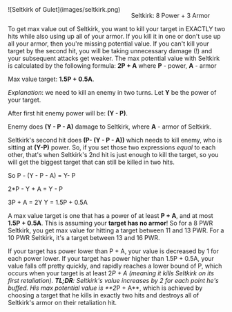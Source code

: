 <div style="float:left; margin-right:25px;"> ![Seltkirk of
Gulet](images/seltkirk.png) </div>  <p>Seltkirk: 8 Power + 3 Armor

To get max
value out of Seltkirk, you want to kill your target in EXACTLY two hits while
also using up all of your armor. If you kill it in one or don't use up all your
armor, then you're missing potential value. If you can't kill your target by the
second hit, you will be taking unnecessary damage (!) and your subsequent
attacks get weaker. The max potential value with Seltkirk is calculated by the
following formula: **2P + A** where **P** - power, **A** - armor

Max value
target: **1.5P + 0.5A**.

*Explanation*: we need to kill an enemy in two turns.
Let **Y** be the power of your target.

After first hit enemy power will be:
**(Y - P)**.

Enemy does **(Y - P - A)** damage to Seltkirk, where **A** - armor
of Seltkirk.

Seltkirk's second hit does **(P- (Y - P - A))** which needs to
kill enemy, who is sitting at **(Y-P)** power. So, if you set those two
expressions *equal* to each other, that's when Seltkirk's 2nd hit is just enough
to kill the target, so you will get the biggest target that can still be killed
in two hits.

So P - (Y - P - A) = Y- P

  2*P - Y + A = Y - P

  3P + A = 2Y
Y = 1.5P + 0.5A
 
A max value target is one that has a power of at least **P +
A**, and at most **1.5P + 0.5A**. This is assuming your **target has no armor**!
So for a 8 PWR Seltkirk, you get max value for hitting a target between 11 and
13 PWR. For a 10 PWR Seltkirk, it's a target between 13 and 16 PWR.

If your
target has power lower than P + A, your value is decreased by 1 for each power
lower. If your target has power higher than 1.5P + 0.5A, your value falls off
pretty quickly, and rapidly reaches a lower bound of P, which occurs when your
target is at least 2*P + A (meaning it kills Seltkirk on its first retaliation).
**TL;DR**: Seltkirk's value increases by 2 for each point he's buffed. His max
potential value is **2*P + A**, which is achieved by choosing a target that he
kills in exactly two hits and destroys all of Seltkirk's armor on their
retaliation hit.
